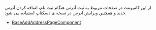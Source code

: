 <div class="dp-doc-container"">

<div class="dp-doc-tags">

<div class="desktop-version"></div>

</div>

<div class="dp-doc-body">

از این کامپوننت در صفحات مربوط به ثبت آدرس هنگام ثبت نام، اضافه کردن آدرس جدید و همچنین ویرایش آدرس در نسخه ی دسکتاپ استفاده می شود.

</div>

<div class="dp-doc-links">

<div class="parent"></div>

+ [BaseAddAddressPageComponent](BaseAddAddressPageComponent.html#readme)


</div>


</div> 



